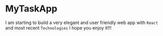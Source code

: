 # MyTaskApp

I am starting to build a very elegant and user friendly web app with `React` and most recent `Technologies` I hope you enjoy it!!!
